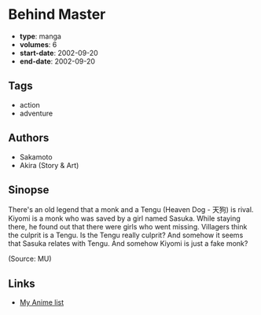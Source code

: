 # Behind Master

-   **type**: manga
-   **volumes**: 6
-   **start-date**: 2002-09-20
-   **end-date**: 2002-09-20

## Tags

-   action
-   adventure

## Authors

-   Sakamoto
-   Akira (Story & Art)

## Sinopse

There's an old legend that a monk and a Tengu (Heaven Dog - 天狗) is rival. Kiyomi is a monk who was saved by a girl named Sasuka. While staying there, he found out that there were girls who went missing. Villagers think the culprit is a Tengu. Is the Tengu really culprit? And somehow it seems that Sasuka relates with Tengu. And somehow Kiyomi is just a fake monk?

(Source: MU)

## Links

-   [My Anime list](https://myanimelist.net/manga/20260/Behind_Master)
